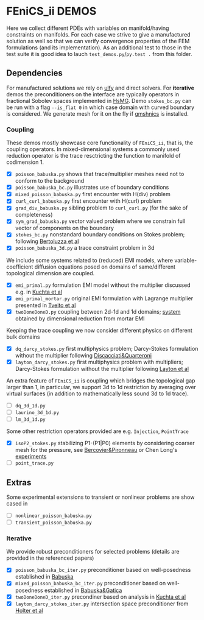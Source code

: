 # FEniCS_ii DEMOS
Here we collect different PDEs with variables on manifold/having constraints
on manifolds. For each case we strive to give a manufactured solution as well
so that we can verify convergence properties of the FEM formulations (and its
implementation). As an additional test to those in the test suite it is good
idea to lauch `test_demos.py`/`py.test .` from this folder.

## Dependencies
For manufactured solutions we rely on [ulfy](https://github.com/MiroK/ulfy) and
direct solvers. For **iterative** demos the preconditioners on the interface are
typically operators in fractional Sobolev spaces implemented in
[HsMG](https://github.com/MiroK/hsmg). Demo `stokes_bc.py` can be run with a flag
`--is_flat 0` in which case domain with curved boundary is considered. We generate
mesh for it on the fly if [gmshnics](https://github.com/MiroK/gmshnics) is installed.

### Coupling 
These demos mostly showcase core functionality of `FEniCS_ii`, that is, the coupling
operators. In mixed-dimensional systems a commonly used reduction operator is the trace
resctricting the function to manifold of codimension 1.

- [x] `poisson_babuska.py` shows that trace/multiplier meshes need not to conform to the background
- [x] `poisson_babuska_bc.py` illustrates use of boundary conditions
- [x] `mixed_poisson_babuska.py` first encounter with H(div) problem
- [x] `curl_curl_babuska.py` first encounter with H(curl) problem
- [x] `grad_div_babuska.py` sibling problem to `curl_curl.py` (for the sake of completeness)
- [x] `sym_grad_babuska.py` vector valued problem where we constrain full vector of components on the boundary
- [x] `stokes_bc.py` nonstandard boundary conditions on Stokes problem; following [Bertoluzza et al](http://dx.doi.org/10.1016/j.cma.2017.04.024)
- [x] `poisson_babuska_3d.py` a trace constraint problem in 3d

We include some systems related to (reduced) EMI models, where variable-coefficient diffusion
equations posed on domains of same/different topological dimension are coupled.

- [x] `emi_primal.py` formulation EMI model without the multiplier discussed e.g. in [Kuchta et al](https://doi.org/10.1007/978-3-030-61157-6_5)
- [x] `emi_primal_mortar.py` original EMI formulation with Lagrange multiplier presented in [Tveito et al](https://doi.org/10.3389/fphy.2017.00048)
- [x] `twoDoneDoneD.py` coupling between 2d-1d and 1d domains; [system](https://doi.org/10.1137/15M1052822) obtained by dimensional reduction from mortar EMI

Keeping the trace coupling we now consider different physics on different bulk domains

- [x] `dq_darcy_stokes.py` first multiphysics problem; Darcy-Stokes formulation without the multiplier following [Discacciati&Quarteroni](https://doi.org/10.1016/S0168-9274(02)00125-3)
- [x] `layton_darcy_stokes.py` first multiphysics problem with multipliers; Darcy-Stokes formulation without the multiplier following [Layton et al](https://doi.org/10.1137/S0036142901392766)

An extra feature of `FEniCS_ii` is coupling which bridges the topological gap larger
than 1, in particular, we support 3d to 1d restriction by averaging over virtual surfaces
(in addition to mathematically less sound 3d to 1d trace). 

- [ ] `dq_3d_1d.py`
- [ ] `laurino_3d_1d.py`
- [ ] `lm_3d_1d.py`

Some other restriction operators provided are e.g. `Injection`, `PointTrace`

- [x] `isoP2_stokes.py` stabilizing P1-(P1|P0) elements by considering coarser mesh for the pressure,
see [Bercovier&Pironneau](https://doi.org/10.1007/BF01399555) or Chen Long's [experiments](https://www.math.uci.edu/~chenlong/ifemdoc/fem/StokesisoP2P0femrate.html)
- [ ] `point_trace.py`

## Extras
Some experimental extensions to transient or nonlinear problems are show cased in

- [ ] `nonlinear_poisson_babuska.py`
- [ ] `transient_poisson_babuska.py`

### Iterative
We provide robust preconditioners for selected problems (details are provided in the referenced papers)

- [x] `poisson_babuska_bc_iter.py` preconditioner based on well-posedness established in [Babuska](https://doi.org/10.1007/BF01436561)
- [x] `mixed_poisson_babuska_bc_iter.py` preconditioner based on well-posedness established in [Babuska&Gatica](https://doi.org/10.1002/num.10040)
- [x] `twoDoneDoneD_iter.py` precondiner based on analysis in [Kuchta et al](https://doi.org/10.1137/15M1052822)
- [x] `layton_darcy_stokes_iter.py` intersection space preconditioner from [Holter et al](https://arxiv.org/abs/2001.05527)
